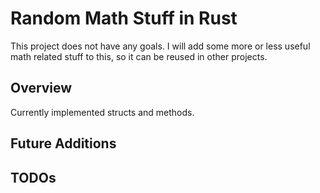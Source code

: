 # Random Math Stuff in Rust

This project does not have any goals.
I will add some more or less useful math related stuff to this, so it can be reused in other projects.

## Overview
Currently implemented structs and methods.

## Future Additions

## TODOs
